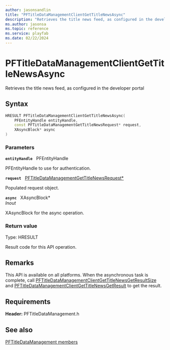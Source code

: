 ```yaml
---
author: jasonsandlin
title: "PFTitleDataManagementClientGetTitleNewsAsync"
description: "Retrieves the title news feed, as configured in the developer portal"
ms.author: jasonsa
ms.topic: reference
ms.service: playfab
ms.date: 02/22/2024
---
```


# PFTitleDataManagementClientGetTitleNewsAsync  

Retrieves the title news feed, as configured in the developer portal  

## Syntax  
  
```cpp
HRESULT PFTitleDataManagementClientGetTitleNewsAsync(  
    PFEntityHandle entityHandle,  
    const PFTitleDataManagementGetTitleNewsRequest* request,  
    XAsyncBlock* async  
)  
```  
  
### Parameters  
  
**`entityHandle`** &nbsp; PFEntityHandle  
  
PFEntityHandle to use for authentication.  
  
**`request`** &nbsp; [PFTitleDataManagementGetTitleNewsRequest*](../../pftitledatamanagementtypes/structs/pftitledatamanagementgettitlenewsrequest.md)  
  
Populated request object.  
  
**`async`** &nbsp; XAsyncBlock*  
*_Inout_*  
  
XAsyncBlock for the async operation.  
  
  
### Return value
Type: HRESULT
  
Result code for this API operation.
  
## Remarks  
  
This API is available on all platforms. When the asynchronous task is complete, call [PFTitleDataManagementClientGetTitleNewsGetResultSize](pftitledatamanagementclientgettitlenewsgetresultsize.md) and [PFTitleDataManagementClientGetTitleNewsGetResult](pftitledatamanagementclientgettitlenewsgetresult.md) to get the result.
  
## Requirements  
  
**Header:** PFTitleDataManagement.h
  
## See also  
[PFTitleDataManagement members](../pftitledatamanagement_members.md)  

  
  
